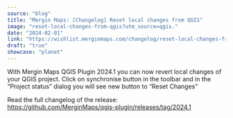 ```yaml
---
source: "blog"
title: "Mergin Maps: [Changelog] Reset local changes from QGIS"
image: "reset-local-changes-from-qgis?utm_source=qgis."
date: "2024-02-01"
link: "https://wishlist.merginmaps.com/changelog/reset-local-changes-from-qgis?utm_source=qgis"
draft: "true"
showcase: "planet"
---
```


<p>With Mergin Maps QGIS Plugin 2024.1 you can now revert local changes of your QGIS project. Click on synchronise button in the toolbar and in the “Project status” dialog you will see new button to “Reset Changes”</p><p>Read the full changelog of the release: <a href="https://github.com/MerginMaps/qgis-plugin/releases/tag/2024.1" rel="noopener noreferrer nofollow" target="_blank">https://github.com/MerginMaps/qgis-plugin/releases/tag/2024.1</a></p>
